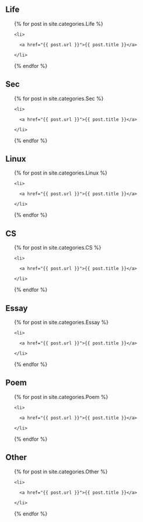 <h2>Life</h2>

<ul>

  {% for post in site.categories.Life %}

    <li>

      <a href="{{ post.url }}">{{ post.title }}</a>

    </li>

  {% endfor %}

</ul>

<h2>Sec</h2>

<ul>

  {% for post in site.categories.Sec %}

    <li>

      <a href="{{ post.url }}">{{ post.title }}</a>

    </li>

  {% endfor %}

</ul>

<h2>Linux</h2>

<ul>

  {% for post in site.categories.Linux %}

    <li>

      <a href="{{ post.url }}">{{ post.title }}</a>

    </li>

  {% endfor %}

</ul>

<h2>CS</h2>

<ul>

  {% for post in site.categories.CS %}

    <li>

      <a href="{{ post.url }}">{{ post.title }}</a>

    </li>

  {% endfor %}

</ul>

<h2>Essay</h2>

<ul>

  {% for post in site.categories.Essay %}

    <li>

      <a href="{{ post.url }}">{{ post.title }}</a>

    </li>

  {% endfor %}

</ul>

<h2>Poem</h2>

<ul>

  {% for post in site.categories.Poem %}

    <li>

      <a href="{{ post.url }}">{{ post.title }}</a>

    </li>

  {% endfor %}

</ul>

<h2>Other</h2>

<ul>

  {% for post in site.categories.Other %}

    <li>

      <a href="{{ post.url }}">{{ post.title }}</a>

    </li>

  {% endfor %}

</ul>